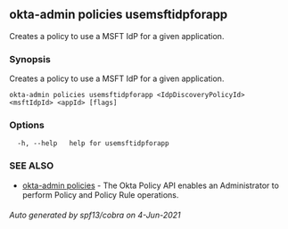 ## okta-admin policies usemsftidpforapp

Creates a policy to use a MSFT IdP for a given application.

### Synopsis

Creates a policy to use a MSFT IdP for a given application.

```
okta-admin policies usemsftidpforapp <IdpDiscoveryPolicyId> <msftIdpId> <appId> [flags]
```

### Options

```
  -h, --help   help for usemsftidpforapp
```

### SEE ALSO

* [okta-admin policies](okta-admin_policies.md)	 - The Okta Policy API enables an Administrator to perform Policy and Policy Rule operations.

###### Auto generated by spf13/cobra on 4-Jun-2021
